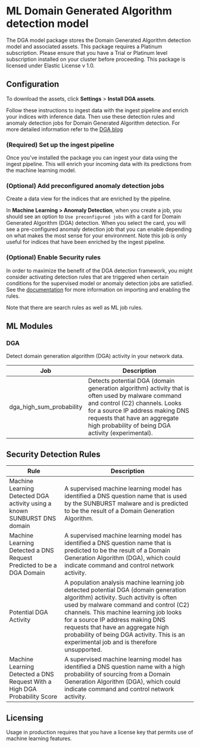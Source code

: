 # ML Domain Generated Algorithm detection model

The DGA model package stores the Domain Generated Algorithm detection model and associated assets.
This package requires a Platinum subscription. Please ensure that you have a Trial or Platinum level subscription installed on your cluster before proceeding. This package is licensed under Elastic License v 1.0.

## Configuration

To download the assets, click **Settings** > **Install DGA assets**.

Follow these instructions to ingest data with the ingest pipeline and enrich your indices with inference data. Then use these detection rules and anomaly detection jobs for Domain Generated Algorithm detection. For more detailed information refer to the [DGA blog](https://www.elastic.co/blog/supervised-and-unsupervised-machine-learning-for-dga-detection)

### (Required) Set up the ingest pipeline

Once you’ve installed the package you can ingest your data using the ingest pipeline. This will enrich your incoming data with its predictions from the machine learning model.

### (Optional) Add preconfigured anomaly detection jobs

Create a data view for the indices that are enriched by the pipeline.

In **Machine Learning > Anomaly Detection**, when you create a job, you should see an option to `Use preconfigured jobs` with a card for Domain Generated Algorithm (DGA) detection. When you select the card, you will see a pre-configured anomaly detection job that you can enable depending on what makes the most sense for your environment. Note this job is only useful for indices that have been enriched by the ingest pipeline.

### (Optional) Enable Security rules

In order to maximize the benefit of the DGA detection framework, you might consider activating detection rules that are triggered when certain conditions for the supervised model or anomaly detection jobs are satisfied. See the [documentation](https://www.elastic.co/guide/en/security/current/detection-engine-overview.html) for more information on importing and enabling the rules.

Note that there are search rules as well as ML job rules.

## ML Modules

### DGA

Detect domain generation algorithm (DGA) activity in your network data.

| Job | Description |
|---|---|
| dga_high_sum_probability | Detects potential DGA (domain generation algorithm) activity that is often used by malware command and control (C2) channels. Looks for a source IP address making DNS requests that have an aggregate high probability of being DGA activity (experimental).| 

## Security Detection Rules

| Rule | Description |
|---|---|
| Machine Learning Detected DGA activity using a known SUNBURST DNS domain | A supervised machine learning model has identified a DNS question name that is used by the SUNBURST malware and is predicted to be the result of a Domain Generation Algorithm.|
| Machine Learning Detected a DNS Request Predicted to be a DGA Domain | A supervised machine learning model has identified a DNS question name that is predicted to be the result of a Domain Generation Algorithm (DGA), which could indicate command and control network activity.|
| Potential DGA Activity | A population analysis machine learning job detected potential DGA (domain generation algorithm) activity. Such activity is often used by malware command and control (C2) channels. This machine learning job looks for a source IP address making DNS requests that have an aggregate high probability of being DGA activity. This is an experimental job and is therefore unsupported.|
| Machine Learning Detected a DNS Request With a High DGA Probability Score | A supervised machine learning model has identified a DNS question name with a high probability of sourcing from a Domain Generation Algorithm (DGA), which could indicate command and control network activity.|

## Licensing
Usage in production requires that you have a license key that permits use of machine learning features.
